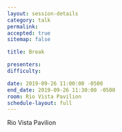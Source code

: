 ```yaml
---
layout: session-details
category: talk
permalink:
accepted: true
sitemap: false

title: Break

presenters:
difficulty:

date: 2019-09-26 11:00:00 -0500
end_date: 2019-09-26 11:30:00 -0500
room: Rio Vista Pavilion
schedule-layout: full
---
```

Rio Vista Pavilion
